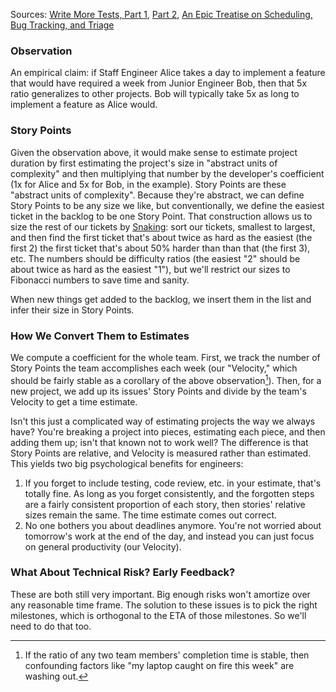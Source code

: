 Sources: [Write More Tests, Part 1](https://writemoretests.com/2012/02/how-to-estimate-like-adult-part-1.html), [Part 2](https://writemoretests.com/2012/02/estimating-like-an-adult-what-to-steal-from-agile.html), [An Epic Treatise on Scheduling, Bug Tracking, and Triage](https://apenwarr.ca/log/20171213)

### Observation

An empirical claim: if Staff Engineer Alice takes a day to implement a feature that would have required a week from Junior Engineer Bob, then that 5x ratio generalizes to other projects. Bob will typically take 5x as long to implement a feature as Alice would.

### Story Points

Given the observation above, it would make sense to estimate project duration by first estimating the project's size in "abstract units of complexity" and then multiplying that number by the developer's coefficient (1x for Alice and 5x for Bob, in the example). Story Points are these "abstract units of complexity". Because they're abstract, we can define Story Points to be any size we like, but conventionally, we define the easiest ticket in the backlog to be one Story Point. That construction allows us to size the rest of our tickets by [Snaking](http://ronlichty.blogspot.com/2014/08/team-estimation.html): sort our tickets, smallest to largest, and then find the first ticket that's about twice as hard as the easiest (the first 2) the first ticket that's about 50% harder than than that (the first 3), etc. The numbers should be difficulty ratios (the easiest "2" should be about twice as hard as the easiest "1"), but we'll restrict our sizes to Fibonacci numbers to save time and sanity.

When new things get added to the backlog, we insert them in the list and infer their size in Story Points.

### How We Convert Them to Estimates

We compute a coefficient for the whole team. First, we track the number of Story Points the team accomplishes each week (our "Velocity," which should be fairly stable as a corollary of the above observation[^corollary]). Then, for a new project, we add up its issues' Story Points and divide by the team's Velocity to get a time estimate.

Isn't this just a complicated way of estimating projects the way we always have? You're breaking a project into pieces, estimating each piece, and then adding them up; isn't that known not to work well? The difference is that Story Points are relative, and Velocity is measured rather than estimated. This yields two big psychological benefits for engineers:
1. If you forget to include testing, code review, etc. in your estimate, that's totally fine. As long as you forget consistently, and the forgotten steps are a fairly consistent proportion of each story, then stories' relative sizes remain the same. The time estimate comes out correct.
1. No one bothers you about deadlines anymore. You're not worried about tomorrow's work at the end of the day, and instead you can just focus on general productivity (our Velocity).

### What About Technical Risk? Early Feedback?

These are both still very important. Big enough risks won't amortize over any reasonable time frame. The solution to these issues is to pick the right milestones, which is orthogonal to the ETA of those milestones. So we'll need to do that too.

[^corollary]: If the ratio of any two team members' completion time is stable, then confounding factors like "my laptop caught on fire this week" are washing out.
